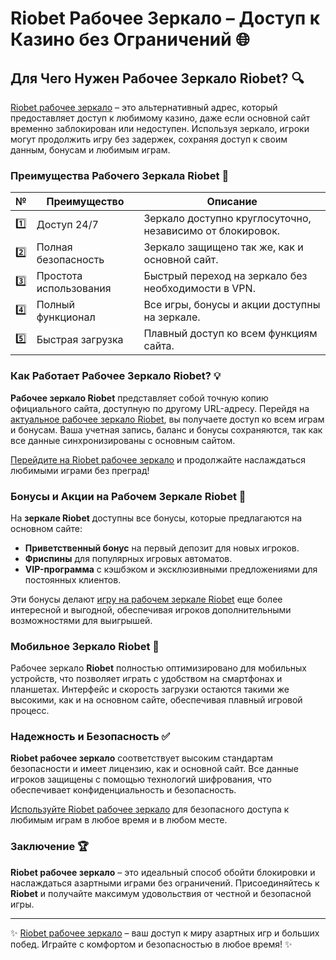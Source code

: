 # Riobet Рабочее Зеркало – Доступ к Казино без Ограничений 🌐

## Для Чего Нужен Рабочее Зеркало Riobet? 🔍

[Riobet рабочее зеркало](https://brandplay.link/7xBLTPyj) – это альтернативный адрес, который предоставляет доступ к любимому казино, даже если основной сайт временно заблокирован или недоступен. Используя зеркало, игроки могут продолжить игру без задержек, сохраняя доступ к своим данным, бонусам и любимым играм.

### Преимущества Рабочего Зеркала Riobet 🎯

| № | Преимущество | Описание |
|---|--------------|----------|
| 1️⃣ | Доступ 24/7 | Зеркало доступно круглосуточно, независимо от блокировок. |
| 2️⃣ | Полная безопасность | Зеркало защищено так же, как и основной сайт. |
| 3️⃣ | Простота использования | Быстрый переход на зеркало без необходимости в VPN. |
| 4️⃣ | Полный функционал | Все игры, бонусы и акции доступны на зеркале. |
| 5️⃣ | Быстрая загрузка | Плавный доступ ко всем функциям сайта. |

### Как Работает Рабочее Зеркало Riobet? 💡

**Рабочее зеркало Riobet** представляет собой точную копию официального сайта, доступную по другому URL-адресу. Перейдя на [актуальное рабочее зеркало Riobet](https://brandplay.link/7xBLTPyj), вы получаете доступ ко всем играм и бонусам. Ваша учетная запись, баланс и бонусы сохраняются, так как все данные синхронизированы с основным сайтом.

[Перейдите на Riobet рабочее зеркало](https://brandplay.link/7xBLTPyj) и продолжайте наслаждаться любимыми играми без преград!

### Бонусы и Акции на Рабочем Зеркале Riobet 🎁

На **зеркале Riobet** доступны все бонусы, которые предлагаются на основном сайте:

- **Приветственный бонус** на первый депозит для новых игроков.
- **Фриспины** для популярных игровых автоматов.
- **VIP-программа** с кэшбэком и эксклюзивными предложениями для постоянных клиентов.

Эти бонусы делают [игру на рабочем зеркале Riobet](https://brandplay.link/7xBLTPyj) еще более интересной и выгодной, обеспечивая игроков дополнительными возможностями для выигрышей.

### Мобильное Зеркало Riobet 📱

Рабочее зеркало **Riobet** полностью оптимизировано для мобильных устройств, что позволяет играть с удобством на смартфонах и планшетах. Интерфейс и скорость загрузки остаются такими же высокими, как и на основном сайте, обеспечивая плавный игровой процесс.

### Надежность и Безопасность ✅

**Riobet рабочее зеркало** соответствует высоким стандартам безопасности и имеет лицензию, как и основной сайт. Все данные игроков защищены с помощью технологий шифрования, что обеспечивает конфиденциальность и безопасность.

[Используйте Riobet рабочее зеркало](https://brandplay.link/7xBLTPyj) для безопасного доступа к любимым играм в любое время и в любом месте.

### Заключение 🏆

**Riobet рабочее зеркало** – это идеальный способ обойти блокировки и наслаждаться азартными играми без ограничений. Присоединяйтесь к **Riobet** и получайте максимум удовольствия от честной и безопасной игры.

---

✨ [Riobet рабочее зеркало](https://brandplay.link/7xBLTPyj) – ваш доступ к миру азартных игр и больших побед. Играйте с комфортом и безопасностью в любое время! ✨
